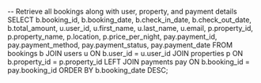 -- Retrieve all bookings along with user, property, and payment details
SELECT 
    b.booking_id,
    b.booking_date,
    b.check_in_date,
    b.check_out_date,
    b.total_amount,
    u.user_id,
    u.first_name,
    u.last_name,
    u.email,
    p.property_id,
    p.property_name,
    p.location,
    p.price_per_night,
    pay.payment_id,
    pay.payment_method,
    pay.payment_status,
    pay.payment_date
FROM bookings b
JOIN users u 
    ON b.user_id = u.user_id
JOIN properties p 
    ON b.property_id = p.property_id
LEFT JOIN payments pay 
    ON b.booking_id = pay.booking_id
ORDER BY b.booking_date DESC;
